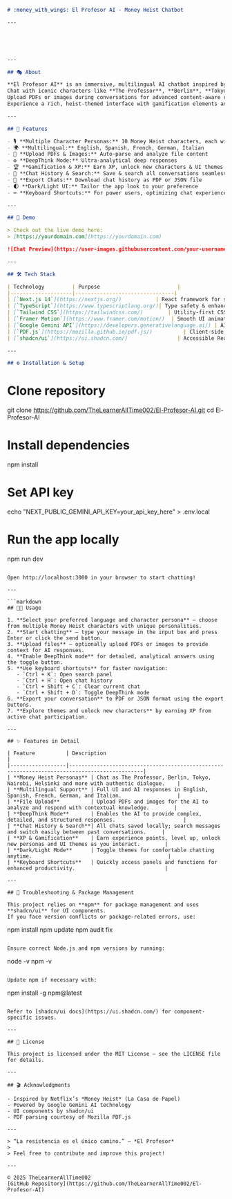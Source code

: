 ```markdown
# :money_with_wings: El Profesor AI - Money Heist Chatbot

---


  


---

## 🎭 About

**El Profesor AI** is an immersive, multilingual AI chatbot inspired by Netflix's *Money Heist* (La Casa de Papel).  
Chat with iconic characters like **The Professor**, **Berlin**, **Tokyo**, and more, as they engage with unforgettable charisma.  
Upload PDFs or images during conversations for advanced content-aware replies.  
Experience a rich, heist-themed interface with gamification elements and stylish UI!

---

## 🚀 Features

- 🎙 **Multiple Character Personas:** 10 Money Heist characters, each with unique voice & style  
- 🌍 **Multilingual:** English, Spanish, French, German, Italian  
- 📄 **Upload PDFs & Images:** Auto-parse and analyze file content  
- ⚙️ **DeepThink Mode:** Ultra-analytical deep responses  
- 🏆 **Gamification & XP:** Earn XP, unlock new characters & UI themes  
- 📂 **Chat History & Search:** Save & search all conversations seamlessly  
- 💾 **Export Chats:** Download chat history as PDF or JSON file  
- 🌓 **Dark/Light UI:** Tailor the app look to your preference  
- ⌨️ **Keyboard Shortcuts:** For power users, optimizing chat experience  

---

## 🎯 Demo

> Check out the live demo here:  
> [https://yourdomain.com](https://yourdomain.com)  

![Chat Preview](https://user-images.githubusercontent.com/your-username/el-profesor-chat-preview.gif)

---

## 🛠 Tech Stack

| Technology         | Purpose                         |
|--------------------|--------------------------------|
| [`Next.js 14`](https://nextjs.org/)           | React framework for server/client rendering |
| [`TypeScript`](https://www.typescriptlang.org/)| Type safety & enhanced dev experience       |
| [`Tailwind CSS`](https://tailwindcss.com/)        | Utility-first CSS for styling                |
| [`Framer Motion`](https://www.framer.com/motion/)  | Smooth UI animations                         |
| [`Google Gemini API`](https://developers.generativelanguage.ai/) | AI content generation                      |
| [`PDF.js`](https://mozilla.github.io/pdf.js/)          | Client-side PDF parsing                      |
| [`shadcn/ui`](https://ui.shadcn.com/)                | Accessible React UI components               |

---

## ⚙️ Installation & Setup

```
# Clone repository
git clone https://github.com/TheLearnerAllTime002/El-Profesor-AI.git
cd El-Profesor-AI

# Install dependencies
npm install

# Set API key
echo "NEXT_PUBLIC_GEMINI_API_KEY=your_api_key_here" > .env.local

# Run the app locally
npm run dev
```

Open http://localhost:3000 in your browser to start chatting!

---

```markdown
## 🧑‍💻 Usage

1. **Select your preferred language and character persona** — choose from multiple Money Heist characters with unique personalities.
2. **Start chatting** — type your message in the input box and press Enter or click the send button.
3. **Upload files** — optionally upload PDFs or images to provide context for AI responses.
4. **Enable DeepThink mode** for detailed, analytical answers using the toggle button.
5. **Use keyboard shortcuts** for faster navigation:
   - `Ctrl + K`: Open search panel
   - `Ctrl + H`: Open chat history
   - `Ctrl + Shift + C`: Clear current chat
   - `Ctrl + Shift + D`: Toggle DeepThink mode
6. **Export your conversation** to PDF or JSON format using the export buttons.
7. **Explore themes and unlock new characters** by earning XP from active chat participation.

---

## ✨ Features in Detail

| Feature          | Description                                                                                  |
|------------------|----------------------------------------------------------------------------------------------|
| **Money Heist Personas** | Chat as The Professor, Berlin, Tokyo, Nairobi, Helsinki and more with authentic dialogue.    |
| **Multilingual Support** | Full UI and AI responses in English, Spanish, French, German, and Italian.                  |
| **File Upload**          | Upload PDFs and images for the AI to analyze and respond with contextual knowledge.        |
| **DeepThink Mode**       | Enables the AI to provide complex, detailed, and structured responses.                      |
| **Chat History & Search**| All chats saved locally; search messages and switch easily between past conversations.     |
| **XP & Gamification**    | Earn experience points, level up, unlock new personas and UI themes as you interact.        |
| **Dark/Light Mode**      | Toggle themes for comfortable chatting anytime.                                            |
| **Keyboard Shortcuts**   | Quickly access panels and functions for enhanced productivity.                             |

---

## 🧩 Troubleshooting & Package Management

This project relies on **npm** for package management and uses **shadcn/ui** for UI components.  
If you face version conflicts or package-related errors, use:

```
npm install
npm update
npm audit fix
```

Ensure correct Node.js and npm versions by running:

```
node -v
npm -v
```

Update npm if necessary with:

```
npm install -g npm@latest
```

Refer to [shadcn/ui docs](https://ui.shadcn.com/) for component-specific issues.

---

## 📜 License

This project is licensed under the MIT License — see the LICENSE file for details.

---

## 🎬 Acknowledgments

- Inspired by Netflix’s *Money Heist* (La Casa de Papel)  
- Powered by Google Gemini AI technology  
- UI components by shadcn/ui  
- PDF parsing courtesy of Mozilla PDF.js  

---

> “La resistencia es el único camino.” — *El Profesor*  
>  
> Feel free to contribute and improve this project!

---

© 2025 TheLearnerAllTime002  
[GitHub Repository](https://github.com/TheLearnerAllTime002/El-Profesor-AI)
```